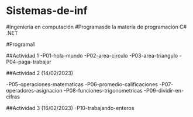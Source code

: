 # Sistemas-de-inf
#Ingenieria en computación
#Programasde la materia de programación C# .NET

#Programa1

##Actividad 1
-P01-hola-mundo
-P02-area-circulo
-P03-area-triangulo
-P04-paga-trabajar

##Actividad 2 (14/02/2023)

-P05-operaciones-matematicas
-P06-promedio-calificaciones
-P07-operadores-asignacion
-P08-funciones-trigonometricas
-P09-dividir-en-cifras

##Actividad 3 (16/02/2023)
-P10-trabajando-enteros

